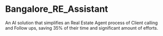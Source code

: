 # Bangalore_RE_Assistant
An AI solution that simplifies an Real Estate Agent process of Client calling and Follow ups, saving 35% of their time and significant amount of efforts.

